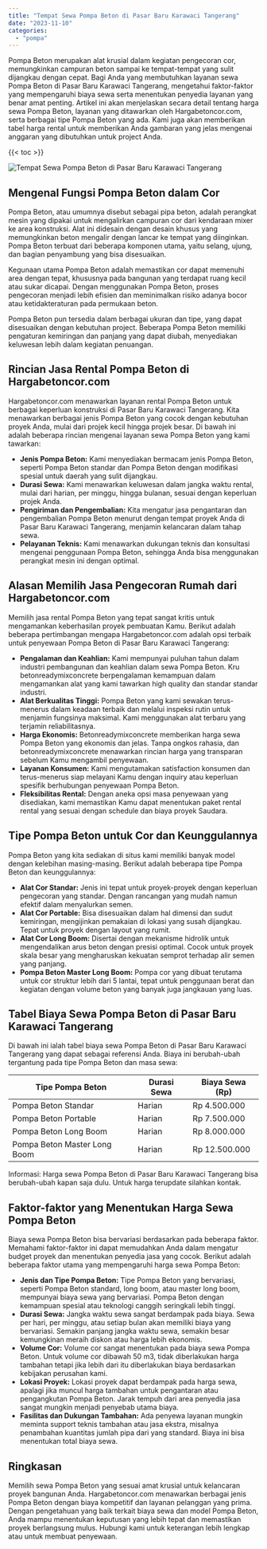 ```yaml
---
title: "Tempat Sewa Pompa Beton di Pasar Baru Karawaci Tangerang"
date: "2023-11-10"
categories: 
  - "pompa"
---
```




Pompa Beton merupakan alat krusial dalam kegiatan pengecoran cor, memungkinkan campuran beton sampai ke tempat-tempat yang sulit dijangkau dengan cepat. Bagi Anda yang membutuhkan layanan sewa Pompa Beton di Pasar Baru Karawaci Tangerang, mengetahui faktor-faktor yang mempengaruhi biaya sewa serta menentukan penyedia layanan yang benar amat penting. Artikel ini akan menjelaskan secara detail tentang harga sewa Pompa Beton, layanan yang ditawarkan oleh Hargabetoncor.com, serta berbagai tipe Pompa Beton yang ada. Kami juga akan memberikan tabel harga rental untuk memberikan Anda gambaran yang jelas mengenai anggaran yang dibutuhkan untuk project Anda.

{{< toc >}}

![Tempat Sewa Pompa Beton di Pasar Baru Karawaci Tangerang](https://hargareadymixid.github.io/pompa/concrete-pump%20(10).png)

## Mengenal Fungsi Pompa Beton dalam Cor

Pompa Beton, atau umumnya disebut sebagai pipa beton, adalah perangkat mesin yang dipakai untuk mengalirkan campuran cor dari kendaraan mixer ke area konstruksi. Alat ini didesain dengan desain khusus yang memungkinkan beton mengalir dengan lancar ke tempat yang diinginkan. Pompa Beton terbuat dari beberapa komponen utama, yaitu selang, ujung, dan bagian penyambung yang bisa disesuaikan.

Kegunaan utama Pompa Beton adalah memastikan cor dapat memenuhi area dengan tepat, khususnya pada bangunan yang terdapat ruang kecil atau sukar dicapai. Dengan menggunakan Pompa Beton, proses pengecoran menjadi lebih efisien dan meminimalkan risiko adanya bocor atau ketidakteraturan pada permukaan beton.

Pompa Beton pun tersedia dalam berbagai ukuran dan tipe, yang dapat disesuaikan dengan kebutuhan project. Beberapa Pompa Beton memiliki pengaturan kemiringan dan panjang yang dapat diubah, menyediakan keluwesan lebih dalam kegiatan penuangan.

## Rincian Jasa Rental Pompa Beton di Hargabetoncor.com

Hargabetoncor.com menawarkan layanan rental Pompa Beton untuk berbagai keperluan konstruksi di Pasar Baru Karawaci Tangerang. Kita menawarkan berbagai jenis Pompa Beton yang cocok dengan kebutuhan proyek Anda, mulai dari projek kecil hingga projek besar. Di bawah ini adalah beberapa rincian mengenai layanan sewa Pompa Beton yang kami tawarkan:

- **Jenis Pompa Beton:** Kami menyediakan bermacam jenis Pompa Beton, seperti Pompa Beton standar dan Pompa Beton dengan modifikasi spesial untuk daerah yang sulit dijangkau.
- **Durasi Sewa:** Kami menawarkan keluwesan dalam jangka waktu rental, mulai dari harian, per minggu, hingga bulanan, sesuai dengan keperluan projek Anda.
- **Pengiriman dan Pengembalian:** Kita mengatur jasa pengantaran dan pengembalian Pompa Beton menurut dengan tempat proyek Anda di Pasar Baru Karawaci Tangerang, menjamin kelancaran dalam tahap sewa.
- **Pelayanan Teknis:** Kami menawarkan dukungan teknis dan konsultasi mengenai penggunaan Pompa Beton, sehingga Anda bisa menggunakan perangkat mesin ini dengan optimal.

## Alasan Memilih Jasa Pengecoran Rumah dari Hargabetoncor.com

Memilih jasa rental Pompa Beton yang tepat sangat kritis untuk mengamankan keberhasilan proyek pembuatan Kamu. Berikut adalah beberapa pertimbangan mengapa Hargabetoncor.com adalah opsi terbaik untuk penyewaan Pompa Beton di Pasar Baru Karawaci Tangerang:

- **Pengalaman dan Keahlian:** Kami mempunyai puluhan tahun dalam industri pembangunan dan keahlian dalam sewa Pompa Beton. Kru betonreadymixconcrete berpengalaman kemampuan dalam mengamankan alat yang kami tawarkan high quality dan standar standar industri.
- **Alat Berkualitas Tinggi:** Pompa Beton yang kami sewakan terus-menerus dalam keadaan terbaik dan melalui inspeksi rutin untuk menjamin fungsinya maksimal. Kami menggunakan alat terbaru yang terjamin reliabilitasnya.
- **Harga Ekonomis:** Betonreadymixconcrete memberikan harga sewa Pompa Beton yang ekonomis dan jelas. Tanpa ongkos rahasia, dan betonreadymixconcrete menawarkan rincian harga yang transparan sebelum Kamu mengambil penyewaan.
- **Layanan Konsumen:** Kami mengutamakan satisfaction konsumen dan terus-menerus siap melayani Kamu dengan inquiry atau keperluan spesifik berhubungan penyewaan Pompa Beton.
- **Fleksibilitas Rental:** Dengan aneka opsi masa penyewaan yang disediakan, kami memastikan Kamu dapat menentukan paket rental rental yang sesuai dengan schedule dan biaya proyek Saudara.

## Tipe Pompa Beton untuk Cor dan Keunggulannya

Pompa Beton yang kita sediakan di situs kami memiliki banyak model dengan kelebihan masing-masing. Berikut adalah beberapa tipe Pompa Beton dan keunggulannya:

- **Alat Cor Standar:** Jenis ini tepat untuk proyek-proyek dengan keperluan pengecoran yang standar. Dengan rancangan yang mudah namun efektif dalam menyalurkan semen.
- **Alat Cor Portable:** Bisa disesuaikan dalam hal dimensi dan sudut kemiringan, mengijinkan pemakaian di lokasi yang susah dijangkau. Tepat untuk proyek dengan layout yang rumit.
- **Alat Cor Long Boom:** Disertai dengan mekanisme hidrolik untuk mengendalikan arus beton dengan presisi optimal. Cocok untuk proyek skala besar yang mengharuskan kekuatan semprot terhadap alir semen yang panjang.
- **Pompa Beton Master Long Boom:** Pompa cor yang dibuat terutama untuk cor struktur lebih dari 5 lantai, tepat untuk penggunaan berat dan kegiatan dengan volume beton yang banyak juga jangkauan yang luas.

## Tabel Biaya Sewa Pompa Beton di Pasar Baru Karawaci Tangerang

Di bawah ini ialah tabel biaya sewa Pompa Beton di Pasar Baru Karawaci Tangerang yang dapat sebagai referensi Anda. Biaya ini berubah-ubah tergantung pada tipe Pompa Beton dan masa sewa:

| Tipe Pompa Beton | Durasi Sewa | Biaya Sewa (Rp) |
| --- | --- | --- |
| Pompa Beton Standar | Harian | Rp 4.500.000 |
| Pompa Beton Portable | Harian | Rp 7.500.000 |
| Pompa Beton Long Boom | Harian | Rp 8.000.000 |
| Pompa Beton Master Long Boom | Harian | Rp 12.500.000 |

Informasi: Harga sewa Pompa Beton di Pasar Baru Karawaci Tangerang bisa berubah-ubah kapan saja dulu. Untuk harga terupdate silahkan kontak.

## Faktor-faktor yang Menentukan Harga Sewa Pompa Beton

Biaya sewa Pompa Beton bisa bervariasi berdasarkan pada beberapa faktor. Memahami faktor-faktor ini dapat memudahkan Anda dalam mengatur budget proyek dan menentukan penyedia jasa yang cocok. Berikut adalah beberapa faktor utama yang mempengaruhi harga sewa Pompa Beton:

- **Jenis dan Tipe Pompa Beton:** Tipe Pompa Beton yang bervariasi, seperti Pompa Beton standard, long boom, atau master long boom, mempunyai biaya sewa yang bervariasi. Pompa Beton dengan kemampuan spesial atau teknologi canggih seringkali lebih tinggi.
- **Durasi Sewa:** Jangka waktu sewa sangat berdampak pada biaya. Sewa per hari, per minggu, atau setiap bulan akan memiliki biaya yang bervariasi. Semakin panjang jangka waktu sewa, semakin besar kemungkinan meraih diskon atau harga lebih ekonomis.
- **Volume Cor:** Volume cor sangat menentukan pada biaya sewa Pompa Beton. Untuk volume cor dibawah 50 m3, tidak diberlakukan harga tambahan tetapi jika lebih dari itu diberlakukan biaya berdasarkan kebijakan perusahan kami.
- **Lokasi Proyek:** Lokasi proyek dapat berdampak pada harga sewa, apalagi jika muncul harga tambahan untuk pengantaran atau pengangkutan Pompa Beton. Jarak tempuh dari area penyedia jasa sangat mungkin menjadi penyebab utama biaya.
- **Fasilitas dan Dukungan Tambahan:** Ada penyewa layanan mungkin meminta support teknis tambahan atau jasa ekstra, misalnya penambahan kuantitas jumlah pipa dari yang standard. Biaya ini bisa menentukan total biaya sewa.

## Ringkasan

Memilih sewa Pompa Beton yang sesuai amat krusial untuk kelancaran proyek bangunan Anda. Hargabetoncor.com menawarkan berbagai jenis Pompa Beton dengan biaya kompetitif dan layanan pelanggan yang prima. Dengan pengetahuan yang baik terkait biaya sewa dan model Pompa Beton, Anda mampu menentukan keputusan yang lebih tepat dan memastikan proyek berlangsung mulus. Hubungi kami untuk keterangan lebih lengkap atau untuk membuat penyewaan.
